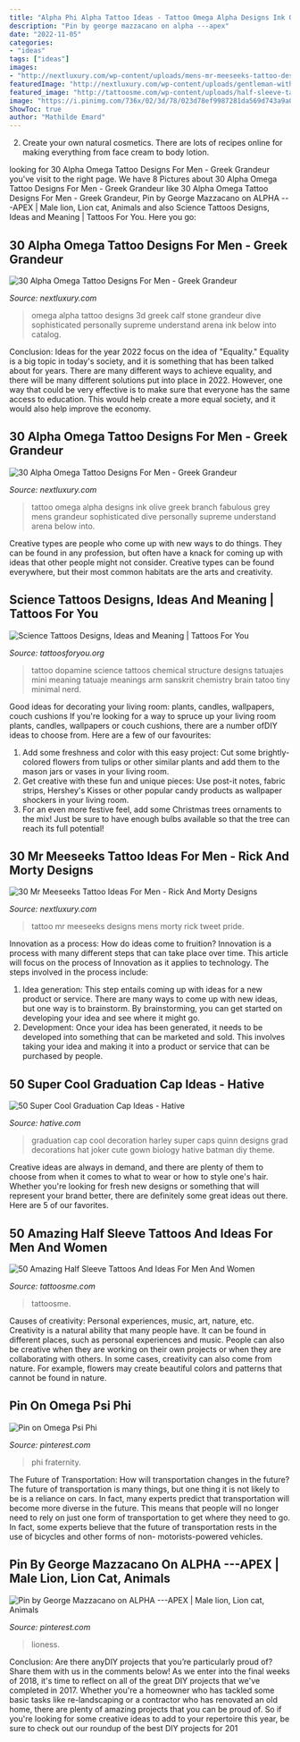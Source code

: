 ```yaml
---
title: "Alpha Phi Alpha Tattoo Ideas - Tattoo Omega Alpha Designs Ink Olive Greek Branch Fabulous Grey Mens Grandeur Sophisticated Dive Personally Supreme Understand Arena Below Into"
description: "Pin by george mazzacano on alpha ---apex"
date: "2022-11-05"
categories:
- "ideas"
tags: ["ideas"]
images:
- "http://nextluxury.com/wp-content/uploads/mens-mr-meeseeks-tattoo-designs-on-leg.jpg"
featuredImage: "http://nextluxury.com/wp-content/uploads/gentleman-with-alpha-omega-stone-3d-tattoo-on-leg-calf.jpg"
featured_image: "http://tattoosme.com/wp-content/uploads/half-sleeve-tattoos-3d-compass-and-rose-copy-1.jpg"
image: "https://i.pinimg.com/736x/02/3d/78/023d78ef9987281da569d743a9a07579.jpg"
ShowToc: true
author: "Mathilde Emard"
---
```



2. Create your own natural cosmetics. There are lots of recipes online for making everything from face cream to body lotion.

	

		
looking for 30 Alpha Omega Tattoo Designs For Men - Greek Grandeur you've visit to the right page. We have 8 Pictures about 30 Alpha Omega Tattoo Designs For Men - Greek Grandeur like 30 Alpha Omega Tattoo Designs For Men - Greek Grandeur, Pin by George Mazzacano on ALPHA ---APEX | Male lion, Lion cat, Animals and also Science Tattoos Designs, Ideas and Meaning | Tattoos For You. Here you go:
		
    
## 30 Alpha Omega Tattoo Designs For Men - Greek Grandeur

<img loading=lazy src="http://nextluxury.com/wp-content/uploads/gentleman-with-alpha-omega-stone-3d-tattoo-on-leg-calf.jpg" onerror="this.onerror=null;this.src='https://tse2.mm.bing.net/th?id=OIP.AU9B-s-_dKz9pRbBfgv-7AHaEj&amp;pid=15.1';" alt="30 Alpha Omega Tattoo Designs For Men - Greek Grandeur">

_Source: nextluxury.com_

>omega alpha tattoo designs 3d greek calf stone grandeur dive sophisticated personally supreme understand arena ink below into catalog. 

	

Conclusion:
Ideas for the year 2022 focus on the idea of "Equality." Equality is a big topic in today's society, and it is something that has been talked about for years. There are many different ways to achieve equality, and there will be many different solutions put into place in 2022. However, one way that could be very effective is to make sure that everyone has the same access to education. This would help create a more equal society, and it would also help improve the economy.

    
## 30 Alpha Omega Tattoo Designs For Men - Greek Grandeur

<img loading=lazy src="http://nextluxury.com/wp-content/uploads/cool-mens-olive-branch-alpha-omega-tattoo-on-upper-chest.jpg" onerror="this.onerror=null;this.src='https://tse2.mm.bing.net/th?id=OIP.aOE2Q1BgbdwTpV6IVzr1FgHaGz&amp;pid=15.1';" alt="30 Alpha Omega Tattoo Designs For Men - Greek Grandeur">

_Source: nextluxury.com_

>tattoo omega alpha designs ink olive greek branch fabulous grey mens grandeur sophisticated dive personally supreme understand arena below into. 

	

Creative types are people who come up with new ways to do things. They can be found in any profession, but often have a knack for coming up with ideas that other people might not consider. Creative types can be found everywhere, but their most common habitats are the arts and creativity.

    
## Science Tattoos Designs, Ideas And Meaning | Tattoos For You

<img loading=lazy src="https://www.tattoosforyou.org/wp-content/uploads/2014/02/Science-Tattoos-Small.jpg" onerror="this.onerror=null;this.src='https://tse4.mm.bing.net/th?id=OIP.bgbvrVOUGF7GPdQ3MlmREAHaHa&amp;pid=15.1';" alt="Science Tattoos Designs, Ideas and Meaning | Tattoos For You">

_Source: tattoosforyou.org_

>tattoo dopamine science tattoos chemical structure designs tatuajes mini meaning tatuaje meanings arm sanskrit chemistry brain tatoo tiny minimal nerd. 

	

Good ideas for decorating your living room: plants, candles, wallpapers, couch cushions
If you're looking for a way to spruce up your living room plants, candles, wallpapers or couch cushions, there are a number ofDIY ideas to choose from. Here are a few of our favourites: 
1. Add some freshness and color with this easy project: Cut some brightly-colored flowers from tulips or other similar plants and add them to the mason jars or vases in your living room. 
2. Get creative with these fun and unique pieces: Use post-it notes, fabric strips, Hershey's Kisses or other popular candy products as wallpaper shockers in your living room. 
3. For an even more festive feel, add some Christmas trees ornaments to the mix! Just be sure to have enough bulbs available so that the tree can reach its full potential!

    
## 30 Mr Meeseeks Tattoo Ideas For Men - Rick And Morty Designs

<img loading=lazy src="http://nextluxury.com/wp-content/uploads/mens-mr-meeseeks-tattoo-designs-on-leg.jpg" onerror="this.onerror=null;this.src='https://tse4.mm.bing.net/th?id=OIP.LhcRZmecHqPjI-ZF8ZKH3QHaHa&amp;pid=15.1';" alt="30 Mr Meeseeks Tattoo Ideas For Men - Rick And Morty Designs">

_Source: nextluxury.com_

>tattoo mr meeseeks designs mens morty rick tweet pride. 

	

Innovation as a process: How do ideas come to fruition?
Innovation is a process with many different steps that can take place over time. This article will focus on the process of Innovation as it applies to technology. The steps involved in the process include: 
1. Idea generation: This step entails coming up with ideas for a new product or service. There are many ways to come up with new ideas, but one way is to brainstorm. By brainstorming, you can get started on developing your idea and see where it might go. 
2. Development: Once your idea has been generated, it needs to be developed into something that can be marketed and sold. This involves taking your idea and making it into a product or service that can be purchased by people. 

    
## 50 Super Cool Graduation Cap Ideas - Hative

<img loading=lazy src="https://hative.com/wp-content/uploads/2016/04/graduation-caps/1-super-cool-graduation-cap-ideas.jpg" onerror="this.onerror=null;this.src='https://tse4.mm.bing.net/th?id=OIP.1M6Gw-IHli4_XN5WaXf1kQHaJ4&amp;pid=15.1';" alt="50 Super Cool Graduation Cap Ideas - Hative">

_Source: hative.com_

>graduation cap cool decoration harley super caps quinn designs grad decorations hat joker cute gown biology hative batman diy theme. 

	

Creative ideas are always in demand, and there are plenty of them to choose from when it comes to what to wear or how to style one's hair. Whether you're looking for fresh new designs or something that will represent your brand better, there are definitely some great ideas out there. Here are 5 of our favorites.

    
## 50 Amazing Half Sleeve Tattoos And Ideas For Men And Women

<img loading=lazy src="http://tattoosme.com/wp-content/uploads/half-sleeve-tattoos-3d-compass-and-rose-copy-1.jpg" onerror="this.onerror=null;this.src='https://tse4.mm.bing.net/th?id=OIP.QzSgG-9UyP4cfxLOHqytHQHaIO&amp;pid=15.1';" alt="50 Amazing Half Sleeve Tattoos And Ideas For Men And Women">

_Source: tattoosme.com_

>tattoosme. 

	

Causes of creativity: Personal experiences, music, art, nature, etc.
Creativity is a natural ability that many people have. It can be found in different places, such as personal experiences and music. People can also be creative when they are working on their own projects or when they are collaborating with others. In some cases, creativity can also come from nature. For example, flowers may create beautiful colors and patterns that cannot be found in nature.

    
## Pin On Omega Psi Phi

<img loading=lazy src="https://i.pinimg.com/736x/02/3d/78/023d78ef9987281da569d743a9a07579.jpg" onerror="this.onerror=null;this.src='https://tse2.mm.bing.net/th?id=OIP.PEWRiDaXUaNG4iUes2TSCQHaHa&amp;pid=15.1';" alt="Pin on Omega Psi Phi">

_Source: pinterest.com_

>phi fraternity. 

	

The Future of Transportation: How will transportation changes in the future?
The future of transportation is many things, but one thing it is not likely to be is a reliance on cars. In fact, many experts predict that transportation will become more diverse in the future. This means that people will no longer need to rely on just one form of transportation to get where they need to go. In fact, some experts believe that the future of transportation rests in the use of bicycles and other forms of non- motorists-powered vehicles.

    
## Pin By George Mazzacano On ALPHA ---APEX | Male Lion, Lion Cat, Animals

<img loading=lazy src="https://i.pinimg.com/originals/82/34/b7/8234b71598c4a8066bea02f6faed3361.png" onerror="this.onerror=null;this.src='https://tse1.mm.bing.net/th?id=OIP.0FQB5We1vx3rEgfHol6zFwHaNK&amp;pid=15.1';" alt="Pin by George Mazzacano on ALPHA ---APEX | Male lion, Lion cat, Animals">

_Source: pinterest.com_

>lioness. 

	

Conclusion: Are there anyDIY projects that you’re particularly proud of? Share them with us in the comments below!
As we enter into the final weeks of 2018, it's time to reflect on all of the great DIY projects that we've completed in 2017. Whether you're a homeowner who has tackled some basic tasks like re-landscaping or a contractor who has renovated an old home, there are plenty of amazing projects that you can be proud of. So if you're looking for some creative ideas to add to your repertoire this year, be sure to check out our roundup of the best DIY projects for 201
